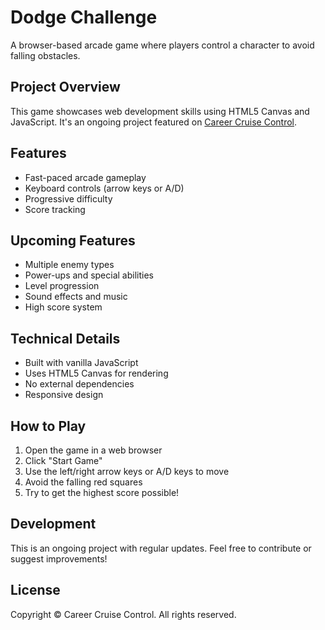 # Dodge Challenge

A browser-based arcade game where players control a character to avoid falling obstacles.

## Project Overview

This game showcases web development skills using HTML5 Canvas and JavaScript. It's an ongoing project featured on [Career Cruise Control](https://careercruisecontrol.com).

## Features

- Fast-paced arcade gameplay
- Keyboard controls (arrow keys or A/D)
- Progressive difficulty
- Score tracking

## Upcoming Features

- Multiple enemy types
- Power-ups and special abilities
- Level progression
- Sound effects and music
- High score system

## Technical Details

- Built with vanilla JavaScript
- Uses HTML5 Canvas for rendering
- No external dependencies
- Responsive design

## How to Play

1. Open the game in a web browser
2. Click "Start Game"
3. Use the left/right arrow keys or A/D keys to move
4. Avoid the falling red squares
5. Try to get the highest score possible!

## Development

This is an ongoing project with regular updates. Feel free to contribute or suggest improvements!

## License

Copyright © Career Cruise Control. All rights reserved.